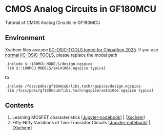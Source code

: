 # CMOS Analog Circuits in GF180MCU

Tutorial of CMOS Analog Circuits in GF180MCU

## Environment

Xschem files assume [IIC-OSIC-TOOLS tuned for Chipathon 2025](https://github.com/sscs-ose/sscs-chipathon-2025).
If you use [normal IIC-OSIC-TOOLS](https://github.com/iic-jku/IIC-OSIC-TOOLS), please replace the model path

```
.include $::180MCU_MODELS/design.ngspice
.lib $::180MCU_MODELS/sm141064.ngspice typical
```

to

```
.include /foss/pdks/gf180mcuD/libs.tech/ngspice/design.ngspice
.lib /foss/pdks/gf180mcuD/libs.tech/ngspice/sm141064.ngspice typical
```

## Contents
1. Learning MOSFET characteristics [[Jupyter-nodebook](https://github.com/atuchiya/gf180-analog-tutorial/blob/main/mosfet_gf180.ipynb)] | [[Xschem](https://github.com/atuchiya/gf180-analog-tutorial/tree/main/mosfet_gf180)]
2. Fifty-Nifty Variations of Two-Transistor Circuits [[Jupyter-notebook](https://github.com/atuchiya/gf180-analog-tutorial/blob/main/fifty_nifty.ipynb)] | [[Xschem](https://github.com/atuchiya/gf180-analog-tutorial/tree/main/fifty_nifty)]
